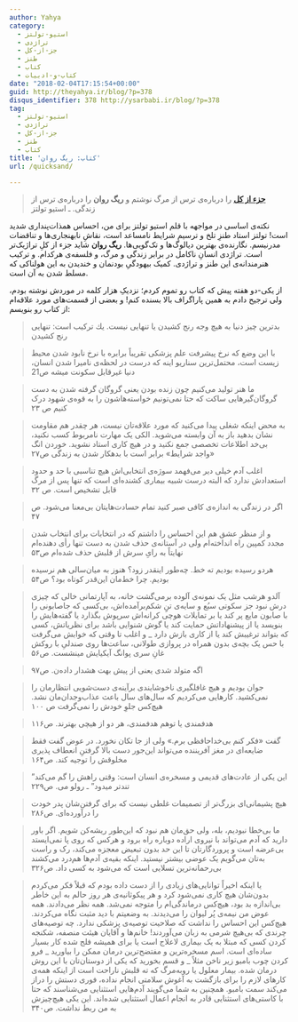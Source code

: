 ```yaml
---
author: Yahya
category:
  - استیو-تولتز
  - تراژدی
  - جز-از-کل
  - طنز
  - کتاب
  - کتاب-و-ادبیات
date: "2018-02-04T17:15:54+00:00"
guid: http://theyahya.ir/blog/?p=378
disqus_identifier: 378 http://ysarbabi.ir/blog/?p=378
tag:
  - استیو-تولتز
  - تراژدی
  - جز-از-کل
  - طنز
  - کتاب
title: 'کتاب: ریگ روان'
url: /quicksand/

---
```

> [**جزء از کل**](/blog/%d8%ac%d8%b2%d8%a1-%d8%a7%d8%b2-%da%a9%d9%84/) را درباره‌ی ترس از مرگ نوشتم و **ریگ روان** را درباره‌ی ترس از زندگی. ـ استیو تولتز

نکته‌ی اساسی در مواجهه‌ با قلم استیو تولتز برای من، احساس همذات‌پنداری شدید است! تولتز استاد طنزِ تلخ و ترسیم شرایط نامساعد است، نقاشِ نابهنجاری‌ها و تناقضات مدرنیسم. نگارنده‌ی بهترین دیالوگ‌ها و تک‌گویی‌ها. **ریگ روان** شاید جزء از کلِ تراژیک‌تر است. تراژدی انسانِ ناکامل در برابر زندگی و مرگ، و فلسفه‌ی هرکدام. و ترکیب هنرمندانه‌ی این طنز و تراژدی. کمیک بیهودگیِ بودنمان و خندیدن به این هولناکی که مسلط شدن به آن است.

از یکی-دو هفته پیش که کتاب رو تموم کردم؛ نزدیکِ هزار کلمه در موردش نوشته بودم، ولی ترجیح دادم به همین پاراگراف بالا بسنده کنم! و بعضی از قسمت‌های مورد علاقه‌ام از کتاب رو بنویسم:

> بدترين چيز دنيا به هيچ وجه رنج كشيدن يا تنهايی نيست. يك تركيب است: تنهايی رنج كشيدن

> با این وضع که نرخ پیشرفت علم پزشکی تقریباً برابره با نرخ نابود شدن محیط زیست است، محتمل‌ترین سناریو اینه که درست در لحظه‌ی نامیرا شدن انسان، دنیا غیرقابل سکونت میشه ص21

> ما هنر تولید می‌کنیم چون زنده بودن یعنی گروگان گرفته شدن به دست گروگان‌گیرهایی ساکت که حتا نمی‌تونیم خواسته‌هاشون را به قوه‌ی شهود درک کنیم ص ۲۳

> به محض اینکه شغلی پیدا می‌کنید که مورد علاقه‌تان نیست، هر چقدر هم مقاومت نشان بدهید باز به آن وابسته می‌شوید. الکی یک مهارت نامربوط کسب نکنید، بی‌خد اطلاعات تخصصی جمع نکنید و در هیچ کاری استاد نشوید. خوردن انگ «واجد شرایط» برابر است با بدهکار شدن به زندگی ص۲۷

> اغلب آدم خیلی دیر می‌فهمد سوژه‌ی انتخابی‌اش هیچ تناسبی با حد و حدود استعدادش ندارد که البته درست شبیه بیماری کشنده‌ای است که تنها پس از مرگ قابل تشخیص است. ص ۳۲

> اگر در زندگی به اندازه‌ی کافی صبر کنید تمام حسادت‌هایتان بی‌معنا می‌شود. ص ۴۷

> و از منظر عشق هم این احساس را داشتم که در انتخابات برای انتخاب شدن مجدد کمپین راه انداخته‌ام ولی در آستانه‌ی حذف شدن به دست تنها رأی دهنده‌ام نهایتاً به رایِ سرش از قلبش حذف شده‌ام ص۵۳

> هردو رسیده بودیم ته خط. چه‌طور اینقدر زود؟ هنوز به میان‌سالی هم نرسیده بودیم. چرا خط‌مان این‌قدر کوتاه بود؟ ص۵۴

> آلدو هرشب مثل یک نمونه‌ی آلوده برمی‌گشت خانه، به آپارتمانی خالی که چیزی درش نبود جز سکوتی سبُع و سایه‌ی تنِِ شکم‌بر‌آمده‌اش، بی‌کسی که جاصابونی را با صابون مایع پر کند یا بر تمایلات هوچی کرانه‌اش سرپوش بگذارد یا گفته‌هایش را بنویسد یا از پیشنهاداتش حمایت کند یا گوش شنوایی باشد برای نظریاتش، کسی که بتواند ترغیبش کند یا از کاری بازش دارد \_ و اغلب تا وقتی که خوابش می‌گرفت با حس یک بچه‌ی بدون همراه در پروازی طولانی، ساعت‌ها روی صندلیِ با روکش غانِ سری پوانگ آیکیایش مینشست. ص۵۶

> اگه متولد شدی یعنی از پیش بهت هشدار داده‌ن. ص۹۷

> جوان بودیم و هیچ غافلگیری ناخوشایندی برآینه‌ی دست‌شویی انتظارمان را نمی‌کشید. کارهایی می‌کردیم که سال‌های سال باعث عذاب‌وجدان‌مان نشد. هیچ‌کس جلوِ خودش را نمی‌گرفت ص ۱۰۰

> هدفمندی یا توهم هدفمندی، هر دو از هیچی بهترند. ص۱۱۶

> گفت «فکر کنم بی‌خداحافظی برم.» ولی از جا تکان نخورد. در عوض گفت فقط ضایعه‌ای در مغز آفریننده می‌تواند این‌جور دست بالا گرفتنِ انعطاف پذیری مخلوقش را توجیه کند. ص۱۶۴

> ”این یکی از عادت‌های قدیمی و مسخره‌ی انسان است: وقتی راهش را گم می‌کند تندتر میدود” ـ رولو می. ص۲۲۹

> هیچ پشیمانی‌ای بزرگ‌تر از تصمیمات غلطی نیست که برای گرفتن‌شان پدر خودت را درآورده‌ای. ص۲۸۶

> ما بی‌خطا نبودیم، بله، ولی حق‌مان هم نبود که این‌طور ریشه‌کن شویم.
> اگر باور دارید که آدم می‌تواند با نیروی اراده دوباره راه برود و هرکس که روی پا نمی‌ایستد بی‌عرضه است و پروردگارتان تا این حد بدون تبعیض معجزه می‌کند، رک و راست به‌تان می‌گویم یک عوضی بیشتر نیستید. اینکه بقیه‌ی آدم‌ها هم‌درد می‌کشند
> بی‌رحمانه‌ترین تسلایی است که می‌شود به کسی داد. ص۳۲۶

> یا اینکه اخیراً توانایی‌های زیادی را از دست داده بودم که قبلاً فکر می‌کردم بدون‌شان هیچ کاری نمی‌شود کرد و هر پیکوثانیه‌ی هر روز حالم به این خاطر بی‌اندازه بد بود، هیچ‌کس درماندگی‌ام را متوجه نمی‌شد. همه نظر می‌دادند. همه عوض من نیمه‌ی پُر لیوان را می‌دیدند. به وضعیتم با دید مثبت نگاه می‌کردند. هیچ‌کس این احساس را نداشت که صلاحیت توصیه‌ی پزشکی ندارد. چه توصیه‌های چرندی که بی‌هیچ شرمی به زبان می‌آوردند! خانم‌ها و آقایان هیئت منصفه، شکنجه‌ کردن کسی که مبتلا به یک بیماری لاعلاج است یا برای همیشه فلج شده کار بسیار ساده‌ای است. اسم مسخره‌ترین و مفتضح‌ترین درمان ممکن را بیاورید \_ فرو کردن چوب بامبو زیر ناخن مثلاً \_ و قسم بخورید که یکی از دوستان‌تان با این روش درمان شده. بیمار معلول یا روبه‌مرگ که ته قلبش ناراحت است از اینکه همه‌ی کارهای لازم را برای بازگشت به آغوش سلامتی انجام نداده، فوری دستش را دراز می‌کند سمت بامبو.
> همچنین به شما می‌گویند آدم‌هایی استثنایی می‌شناسند که حتا با کاستی‌های استثنایی قادر به انجام اعمال استثنایی شده‌اند. این یکی هیچ‌چیزش به من ربط نداشت. ص۳۴۰

